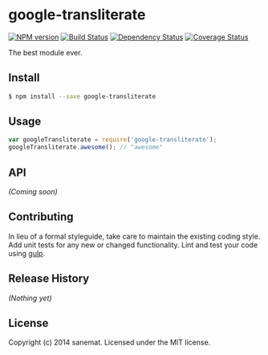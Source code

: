 # google-transliterate 
[![NPM version][npm-image]][npm-url] [![Build Status][travis-image]][travis-url] [![Dependency Status][daviddm-url]][daviddm-image] [![Coverage Status][coveralls-image]][coveralls-url]

The best module ever.


## Install

```bash
$ npm install --save google-transliterate
```


## Usage

```javascript
var googleTransliterate = require('google-transliterate');
googleTransliterate.awesome(); // "awesome"
```

## API

_(Coming soon)_


## Contributing

In lieu of a formal styleguide, take care to maintain the existing coding style. Add unit tests for any new or changed functionality. Lint and test your code using [gulp](http://gulpjs.com/).


## Release History

_(Nothing yet)_


## License

Copyright (c) 2014 sanemat. Licensed under the MIT license.



[npm-url]: https://npmjs.org/package/google-transliterate
[npm-image]: https://badge.fury.io/js/google-transliterate.svg
[travis-url]: https://travis-ci.org/sanemat/google-transliterate
[travis-image]: https://travis-ci.org/sanemat/google-transliterate.svg?branch=master
[daviddm-url]: https://david-dm.org/sanemat/google-transliterate.svg?theme=shields.io
[daviddm-image]: https://david-dm.org/sanemat/google-transliterate
[coveralls-url]: https://coveralls.io/r/sanemat/google-transliterate
[coveralls-image]: https://coveralls.io/repos/sanemat/google-transliterate/badge.png
